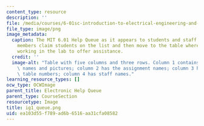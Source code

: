 ```yaml
---
content_type: resource
description: ''
file: /media/courses/6-01sc-introduction-to-electrical-engineering-and-computer-science-i-spring-2011/ea103d55f789ad6b6516aa31cfa08582_ig1_queue.png
file_type: image/png
image_metadata:
  caption: The MIT 6.01 Help Queue as it appears to students and staff online. Staff
    members claim students on the list and then move to the table where students are
    working in the lab to offer assistance.
  credit: ''
  image-alt: "Table with five columns and three rows. Column 1 contains students'\
    \ names and pictures; column 2 has the assignment names; column 3 has students\u2019\
    \ table numbers; column 4 has staff names."
learning_resource_types: []
ocw_type: OCWImage
parent_title: Electronic Help Queue
parent_type: CourseSection
resourcetype: Image
title: ig1_queue.png
uid: ea103d55-f789-ad6b-6516-aa31cfa08582
---
```

